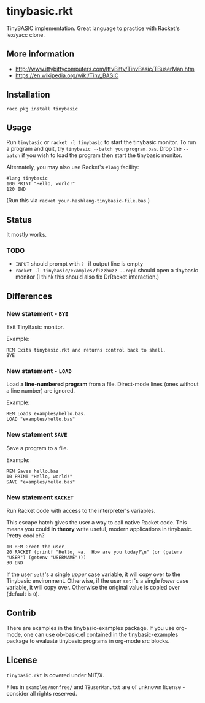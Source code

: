 # tinybasic.rkt

TinyBASIC implementation. Great language to practice with Racket's
lex/yacc clone.

## More information

- http://www.ittybittycomputers.com/IttyBitty/TinyBasic/TBuserMan.htm
- https://en.wikipedia.org/wiki/Tiny_BASIC

## Installation

```
raco pkg install tinybasic
```

## Usage

Run `tinybasic` or `racket -l tinybasic` to start the tinybasic monitor.  To
run a program and quit, try `tinybasic --batch yourprogram.bas`.  Drop the
`--batch` if you wish to load the program then start the tinybasic monitor.

Alternately, you may also use Racket's `#lang` facility:

```
#lang tinybasic
100 PRINT "Hello, world!"
120 END
```

(Run this via `racket your-hashlang-tinybasic-file.bas`.)

## Status

It mostly works.

### TODO

- `INPUT` should prompt with `? ` if output line is empty
- `racket -l tinybasic/examples/fizzbuzz --repl` should open a tinybasic
  monitor (I think this should also fix DrRacket interaction.)

## Differences

### New statement - `BYE`

Exit TinyBasic monitor.

Example:

```basic
REM Exits tinybasic.rkt and returns control back to shell.
BYE
```

### New statement - `LOAD`

Load **a line-numbered program** from a file.  Direct-mode lines (ones without
a line number) are ignored.

Example:

```basic
REM Loads examples/hello.bas.
LOAD "examples/hello.bas"
```

### New statement `SAVE`

Save a program to a file.

Example:

```basic
REM Saves hello.bas
10 PRINT "Hello, world!"
SAVE "examples/hello.bas"
```

### New statement `RACKET`

Run Racket code with access to the interpreter's variables.

This escape hatch gives the user a way to call native Racket code.  This means
you could **in theory** write useful, modern applications in tinybasic.  Pretty
cool eh?

```racket
10 REM Greet the user
20 RACKET (printf "Hello, ~a.  How are you today?\n" (or (getenv "USER") (getenv "USERNAME")))
30 END
```

If the user `set!`'s a single *upper* case variable, it will copy over to the
Tinybasic environment.  Otherwise, if the user `set!`'s a single *lower* case
variable, it will copy over.  Otherwise the original value is copied over
(default is `0`).

## Contrib

There are examples in the tinybasic-examples package.  If you use org-mode, one
can use ob-basic.el contained in the tinybasic-examples package to evaluate
tinybasic programs in org-mode src blocks.

## License

`tinybasic.rkt` is covered under MIT/X.

Files in `examples/nonfree/` and `TBuserMan.txt` are of unknown license - consider all rights reserved.

